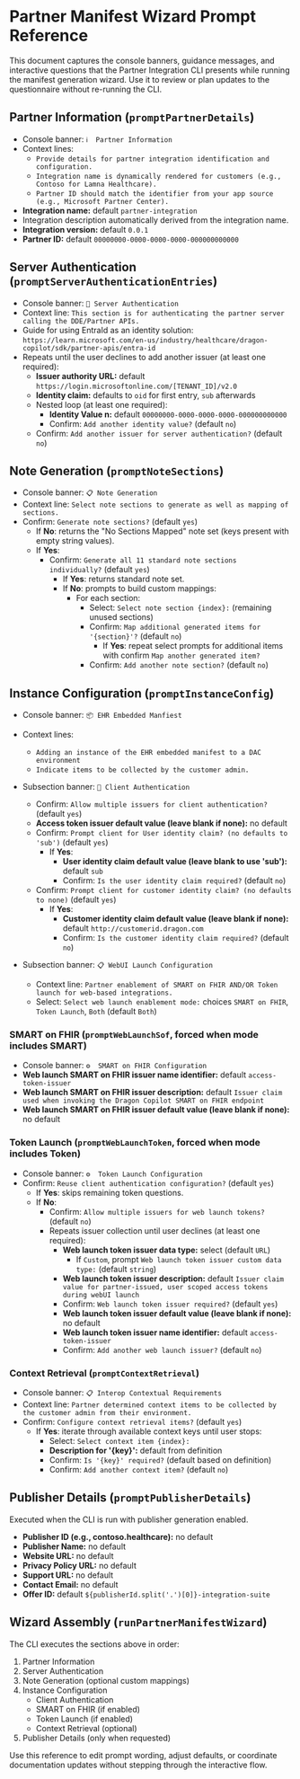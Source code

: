 # Partner Manifest Wizard Prompt Reference

This document captures the console banners, guidance messages, and interactive questions that the Partner Integration CLI presents while running the manifest generation wizard. Use it to review or plan updates to the questionnaire without re-running the CLI.

## Partner Information (`promptPartnerDetails`)
- Console banner: `ℹ️  Partner Information`
- Context lines:
  - `Provide details for partner integration identification and configuration.`
  - `Integration name is dynamically rendered for customers (e.g., Contoso for Lamna Healthcare).`
  - `Partner ID should match the identifier from your app source (e.g., Microsoft Partner Center).`
- **Integration name:** default `partner-integration`
- Integration description automatically derived from the integration name.
- **Integration version:** default `0.0.1`
- **Partner ID:** default `00000000-0000-0000-0000-000000000000`

## Server Authentication (`promptServerAuthenticationEntries`)
- Console banner: `🔐 Server Authentication`
- Context line: `This section is for authenticating the partner server calling the DDE/Partner APIs.`
- Guide for using EntraId as an identity solution: `https://learn.microsoft.com/en-us/industry/healthcare/dragon-copilot/sdk/partner-apis/entra-id`
- Repeats until the user declines to add another issuer (at least one required):
  - **Issuer authority URL:** default `https://login.microsoftonline.com/[TENANT_ID]/v2.0`
  - **Identity claim:** defaults to `oid` for first entry, `sub` afterwards
  - Nested loop (at least one required):
    - **Identity Value n:** default `00000000-0000-0000-0000-000000000000`
    - Confirm: `Add another identity value?` (default `no`)
  - Confirm: `Add another issuer for server authentication?` (default `no`)

## Note Generation (`promptNoteSections`)
- Console banner: `📋 Note Generation`
- Context line: `Select note sections to generate as well as mapping of sections.`
- Confirm: `Generate note sections?` (default `yes`)
  - If **No**: returns the "No Sections Mapped" note set (keys present with empty string values).
  - If **Yes**:
    - Confirm: `Generate all 11 standard note sections individually?` (default `yes`)
      - If **Yes**: returns standard note set.
      - If **No**: prompts to build custom mappings:
        - For each section:
          - Select: `Select note section {index}:` (remaining unused sections)
          - Confirm: `Map additional generated items for '{section}'?` (default `no`)
            - If **Yes**: repeat select prompts for additional items with confirm `Map another generated item?`
          - Confirm: `Add another note section?` (default `no`)

## Instance Configuration (`promptInstanceConfig`)
- Console banner: `📦 EHR Embedded Manfiest`
- Context lines:
  - `Adding an instance of the EHR embedded manifest to a DAC environment`
  - `Indicate items to be collected by the customer admin.`
- Subsection banner: `🔐 Client Authentication`
  - Confirm: `Allow multiple issuers for client authentication?` (default `yes`)
  - **Access token issuer default value (leave blank if none):** no default
  - Confirm: `Prompt client for User identity claim? (no defaults to 'sub')` (default `yes`)
    - If **Yes**:
      - **User identity claim default value (leave blank to use 'sub'):** default `sub`
      - Confirm: `Is the user identity claim required?` (default `no`)
  - Confirm: `Prompt client for customer identity claim? (no defaults to none)` (default `yes`)
    - If **Yes**:
      - **Customer identity claim default value (leave blank if none):** default `http://customerid.dragon.com`
      - Confirm: `Is the customer identity claim required?` (default `no`)

- Subsection banner: `📋 WebUI Launch Configuration`
  - Context line: `Partner enablement of SMART on FHIR AND/OR Token launch for web-based integrations.`
  - Select: `Select web launch enablement mode:` choices `SMART on FHIR`, `Token Launch`, `Both` (default `Both`)

### SMART on FHIR (`promptWebLaunchSof`, forced when mode includes SMART)
- Console banner: `⚙️  SMART on FHIR Configuration`
- **Web launch SMART on FHIR issuer name identifier:** default `access-token-issuer`
- **Web launch SMART on FHIR issuer description:** default `Issuer claim used when invoking the Dragon Copilot SMART on FHIR endpoint`
- **Web launch SMART on FHIR issuer default value (leave blank if none):** no default

### Token Launch (`promptWebLaunchToken`, forced when mode includes Token)
- Console banner: `⚙️  Token Launch Configuration`
- Confirm: `Reuse client authentication configuration?` (default `yes`)
  - If **Yes**: skips remaining token questions.
  - If **No**:
    - Confirm: `Allow multiple issuers for web launch tokens?` (default `no`)
    - Repeats issuer collection until user declines (at least one required):
      - **Web launch token issuer data type:** select (default `URL`)
        - If `Custom`, prompt `Web launch token issuer custom data type:` (default `string`)
      - **Web launch token issuer description:** default `Issuer claim value for partner-issued, user scoped access tokens during webUI launch`
      - Confirm: `Web launch token issuer required?` (default `yes`)
      - **Web launch token issuer default value (leave blank if none):** no default
      - **Web launch token issuer name identifier:** default `access-token-issuer`
      - Confirm: `Add another web launch issuer?` (default `no`)

### Context Retrieval (`promptContextRetrieval`)
- Console banner: `📋 Interop Contextual Requirements`
- Context line: `Partner determined context items to be collected by the customer admin from their environment.`
- Confirm: `Configure context retrieval items?` (default `yes`)
  - If **Yes**: iterate through available context keys until user stops:
    - Select: `Select context item {index}:`
    - **Description for '{key}':** default from definition
    - Confirm: `Is '{key}' required?` (default based on definition)
    - Confirm: `Add another context item?` (default `no`)

## Publisher Details (`promptPublisherDetails`)
Executed when the CLI is run with publisher generation enabled.
- **Publisher ID (e.g., contoso.healthcare):** no default
- **Publisher Name:** no default
- **Website URL:** no default
- **Privacy Policy URL:** no default
- **Support URL:** no default
- **Contact Email:** no default
- **Offer ID:** default `${publisherId.split('.')[0]}-integration-suite`

## Wizard Assembly (`runPartnerManifestWizard`)
The CLI executes the sections above in order:
1. Partner Information
2. Server Authentication
3. Note Generation (optional custom mappings)
4. Instance Configuration
   - Client Authentication
   - SMART on FHIR (if enabled)
   - Token Launch (if enabled)
   - Context Retrieval (optional)
5. Publisher Details (only when requested)

Use this reference to edit prompt wording, adjust defaults, or coordinate documentation updates without stepping through the interactive flow.
